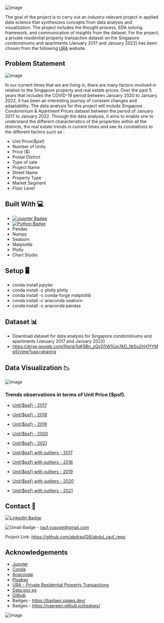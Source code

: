 ![image](https://user-images.githubusercontent.com/96287600/156367866-8eb835b7-dedf-4392-a00b-3e1f43dda3ed.png)

The goal of the project is to carry out an industry-relevant project in applied data science that synthesizes concepts from data analysis and visualization. The project includes the thought process, EDA solving framework, and communication of insights from the dataset. For the project, a private residential property transaction dataset on the Singapore condominiums and apartments (January 2017 and January 2022) has been chosen from the following [URA](https://www.ura.gov.sg/realEstateIIWeb/transaction/search.action) website. 

## Problem Statement

![image](https://cdn.pixabay.com/photo/2013/12/16/17/13/singapore-229387_1280.jpg)

In our current times that we are living in, there are many factors involved in relation to the Singapore property and real estate prices.
Over the past 5 years that includes the COVID-19 period between January 2020 to January 2022, it has been an interesting journey of constant changes and adaptability.
The data analysis for this project will include Singapore Condominium & Apartment Prices dataset between the period of January 2017 to January 2022. Through the data analysis, it aims to enable one to understand the different characteristics of the properties within all the districts, the real estate trends in current times and see its correlations to the different factors such as :

- Unit Price($psf)
- Number of Units
- Price ($)
- Postal District
- Type of sale
- Project Name
- Street Name
- Property Type
- Market Segment
- Floor Level


## Built With 💻

- [![Jupyter Badge](https://img.shields.io/badge/Jupyter-F37626?logo=jupyter&logoColor=fff&style=flat)](https://jupyter.org/try)
- [![Python Badge](https://img.shields.io/badge/Python-3776AB?logo=python&logoColor=fff&style=flat)](https://www.python.org/)
- Pandas
- Numpy
- Seaborn
- Matplotlib
- Plotly
- Chart Studio


## Setup 🖥️
- conda install jupyter
- conda install -c plotly plotly
- conda install -c conda-forge matplotlib
- conda install -c anaconda seaborn
- conda install -c anaconda pandas

## Dataset 📊

- Download dataset for data analysis for Singapore condominiums and apartments (January 2017 and January 2022)
- https://drive.google.com/file/d/1qK5Bn_zQvD5W5Up7AD_NtSo2hH7fYMqS/view?usp=sharing

## Data Visualization 📉

![image](https://user-images.githubusercontent.com/96287600/156498899-724321c5-16a1-49f6-88f6-a0da9f19f70b.png)

### Trends observations in terms of Unit Price ($psf).

- [Unit($psf) - 2017](https://plotly.com/~ab.rauf/43/)
- [Unit($psf) - 2018](https://plotly.com/~ab.rauf/24/)
- [Unit($psf) - 2019](https://plotly.com/~ab.rauf/30/)
- [Unit($psf) - 2020](https://plotly.com/~ab.rauf/35/)
- [Unit($psf) - 2021](https://plotly.com/~ab.rauf/35/)


- [Unit($psf) with outliers - 2017](https://plotly.com/~ab.rauf/41/)
- [Unit($psf) with outliers - 2018](https://plotly.com/~ab.rauf/22/)
- [Unit($psf) with outliers - 2019](https://plotly.com/~ab.rauf/28/)
- [Unit($psf) with outliers - 2020](https://plotly.com/~ab.rauf/33/)
- [Unit($psf) with outliers - 2021](https://plotly.com/~ab.rauf/37/)


## Contact 📧

[![LinkedIn Badge](https://img.shields.io/badge/LinkedIn-0A66C2?logo=linkedin&logoColor=fff&style=flat-square)](https://www.linkedin.com/in/abdrauf26/)

![Gmail Badge](https://img.shields.io/badge/Gmail-EA4335?logo=gmail&logoColor=fff&style=flat) - rauf.yusope@gmail.com

Project Link:  https://github.com/abdrauf26/abdul_rauf_repo

## Acknowledgements

- [Jupyter](https://jupyter.org/)
- [Conda](https://docs.conda.io/en/latest/)
- [Anaconda](https://anaconda.org/)
- [Pixabay](https://pixabay.com/)
- [URA - Private Residential Property Transactions](https://www.ura.gov.sg/realEstateIIWeb/transaction/search.action)
- [Data.gov.sg](https://data.gov.sg/)
- [Github](https://github.com/)
- Badges - https://badges.pages.dev/
- Badges - https://naereen.github.io/badges/

![image](https://cdn.pixabay.com/photo/2014/03/15/16/34/construction-287876_1280.jpg)






